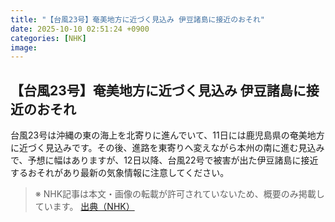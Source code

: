 ```yaml
---
title: "【台風23号】奄美地方に近づく見込み 伊豆諸島に接近のおそれ"
date: 2025-10-10 02:51:24 +0900
categories: [NHK]
image: 
---
```

## 【台風23号】奄美地方に近づく見込み 伊豆諸島に接近のおそれ

台風23号は沖縄の東の海上を北寄りに進んでいて、11日には鹿児島県の奄美地方に近づく見込みです。その後、進路を東寄りへ変えながら本州の南に進む見込みで、予想に幅はありますが、12日以降、台風22号で被害が出た伊豆諸島に接近するおそれがあり最新の気象情報に注意してください。

> ※ NHK記事は本文・画像の転載が許可されていないため、概要のみ掲載しています。
[出典（NHK）](http://www3.nhk.or.jp/news/html/20251010/k10014946111000.html)
